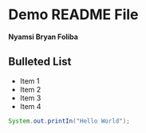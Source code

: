 # Demo README File

**Nyamsi Bryan Foliba**

## Bulleted List
- Item 1
- Item 2
- Item 3
- Item 4

```java
System.out.printIn("Hello World");


